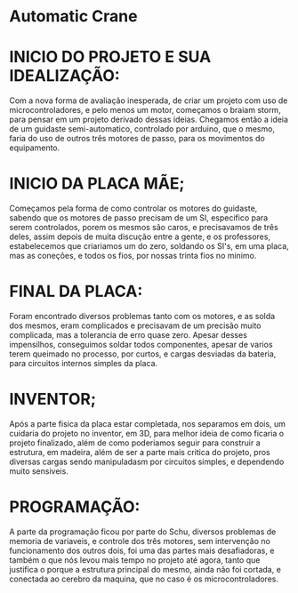 # Automatic Crane

# INICIO DO PROJETO E SUA IDEALIZAÇÃO:

Com a nova forma de avaliação inesperada, de criar um projeto com uso de microcontroladores, e pelo menos um motor, começamos o braiam storm, para pensar em um projeto derivado dessas ideias.
Chegamos então a ideia de um guidaste semi-automatico, controlado por arduino, que o mesmo, faria do uso de outros três motores de passo, para os movimentos do equipamento.

# INICIO DA PLACA MÃE;

Começamos pela forma de como controlar os motores do guidaste, sabendo que os motores de passo precisam de um SI, especifico para serem controlados, porem os mesmos são caros, e precisavamos de três deles, assim depois de muita discução entre a gente, e os professores, estabelecemos que criariamos um do zero, soldando os SI's, em uma placa, mas as coneções, e todos os fios, por nossas trinta fios no minimo.

# FINAL DA PLACA:

Foram encontrado diversos problemas tanto com os motores, e as solda dos mesmos, eram complicados e precisavam de um precisão muito complicada, mas a tolerancia de erro quase zero. Apesar desses impensilhos, conseguimos soldar todos componentes, apesar de varios terem queimado no processo, por curtos, e cargas desviadas da bateria, para circuitos internos simples da placa.

# INVENTOR;

Após a parte fisica da placa estar completada, nos separamos em dois, um cuidaria do projeto no inventor, em 3D, para melhor ideia de como ficaria o projeto finalizado, além de como poderiamos seguir para construir a estrutura, em madeira, além de ser a parte mais critica do projeto, pros diversas cargas sendo manipuladasm por circuitos simples, e dependendo muito sensiveis.

# PROGRAMAÇÃO:

A parte da programação ficou por parte do Schu, diversos problemas de memoria de variaveis, e controle dos três motores, sem intervenção no funcionamento dos outros dois, foi uma das partes mais desafiadoras, e também o que nós levou mais tempo no projeto até agora, tanto que justifica o porque a estrutura principal do mesmo, ainda não foi cortada, e conectada ao cerebro da maquina,  que no caso é os microcontroladores.
